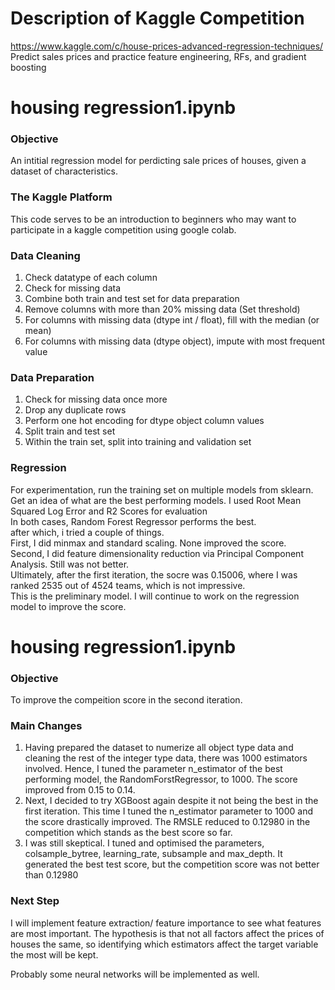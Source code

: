 # Description of Kaggle Competition
https://www.kaggle.com/c/house-prices-advanced-regression-techniques/
Predict sales prices and practice feature engineering, RFs, and gradient boosting

# housing regression1.ipynb
### Objective
An intitial regression model for perdicting sale prices of houses, given a dataset of characteristics.
### The Kaggle Platform
This code serves to be an introduction to beginners who may want to participate in a kaggle competition using google colab.
### Data Cleaning 
1. Check datatype of each column<br />
2. Check for missing data<br />
3. Combine both train and test set for data preparation<br />
4. Remove columns with more than 20% missing data (Set threshold)<br />
5. For columns with missing data (dtype int / float), fill with the median (or mean)<br />
6. For columns with missing data (dtype object), impute with most frequent value<br />

### Data Preparation
1. Check for missing data once more<br />
2. Drop any duplicate rows<br />
3. Perform one hot encoding for dtype object column values<br />
4. Split train and test set<br />
5. Within the train set, split into training and validation set<br />

### Regression
For experimentation, run the training set on multiple models from sklearn.<br />
Get an idea of what are the best performing models. I used Root Mean Squared Log Error and R2 Scores for evaluation<br />
In both cases, Random Forest Regressor performs the best.<br />
after which, i tried a couple of things.<br />
First, I did minmax and standard scaling. None improved the score.<br />
Second, I did feature dimensionality reduction via Principal Component Analysis. Still was not better.<br />
Ultimately, after the first iteration, the socre was 0.15006, where I was ranked 2535 out of 4524 teams, which is not impressive.<br />
This is the preliminary model. I will continue to work on the regression model to improve the score.<br />

# housing regression1.ipynb
### Objective
To improve the compeition score in the second iteration.

### Main Changes
1. Having prepared the dataset to numerize all object type data and cleaning the rest of the integer type data, there was 1000 estimators involved. Hence, I tuned the parameter n_estimator of the best performing model, the RandomForstRegressor, to 1000. The score improved from 0.15 to 0.14.
2. Next, I decided to try XGBoost again despite it not being the best in the first iteration. This time I tuned the n_estimator parameter to 1000 and the score drastically improved. The RMSLE reduced to 0.12980 in the competition which stands as the best score so far.
3. I was still skeptical. I tuned and optimised the parameters, colsample_bytree, learning_rate, subsample and max_depth. It generated the best test score, but the competition score was not better than 0.12980

### Next Step
I will implement feature extraction/ feature importance to see what features are most important. The hypothesis is that not all factors affect the prices of houses the same, so identifying which estimators affect the target variable the most will be kept.

Probably some neural networks will be implemented as well.
